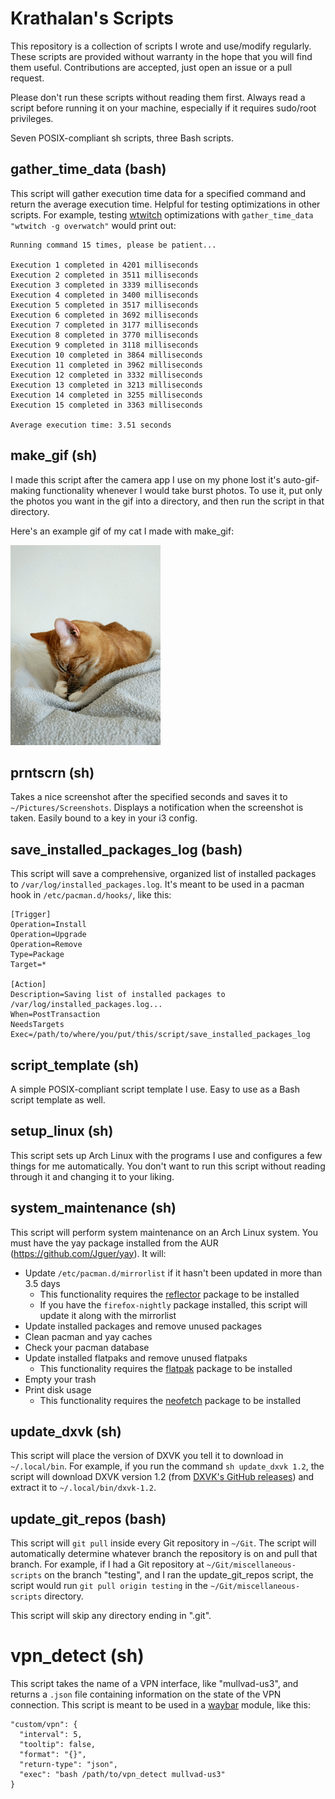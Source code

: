 # Krathalan's Scripts
This repository is a collection of scripts I wrote and use/modify regularly. These scripts are provided without warranty in the hope that you will find them useful. Contributions are accepted, just open an issue or a pull request.

Please don't run these scripts without reading them first. Always read a script before running it on your machine, especially if it requires sudo/root privileges.

Seven POSIX-compliant sh scripts, three Bash scripts.

## gather_time_data (bash)
This script will gather execution time data for a specified command and return the average execution time. Helpful for testing optimizations in other scripts. For example, testing [wtwitch](https://gitlab.com/krathalan/wtwitch) optimizations with `gather_time_data "wtwitch -g overwatch"` would print out:

```
Running command 15 times, please be patient...

Execution 1 completed in 4201 milliseconds
Execution 2 completed in 3511 milliseconds
Execution 3 completed in 3339 milliseconds
Execution 4 completed in 3400 milliseconds
Execution 5 completed in 3517 milliseconds
Execution 6 completed in 3692 milliseconds
Execution 7 completed in 3177 milliseconds
Execution 8 completed in 3770 milliseconds
Execution 9 completed in 3118 milliseconds
Execution 10 completed in 3864 milliseconds
Execution 11 completed in 3962 milliseconds
Execution 12 completed in 3332 milliseconds
Execution 13 completed in 3213 milliseconds
Execution 14 completed in 3255 milliseconds
Execution 15 completed in 3363 milliseconds

Average execution time: 3.51 seconds
```

## make_gif (sh)
I made this script after the camera app I use on my phone lost it's auto-gif-making functionality whenever I would take burst photos. To use it, put only the photos you want in the gif into a directory, and then run the script in that directory.

Here's an example gif of my cat I made with make_gif:

![Example gif](Images/example.gif)

## prntscrn (sh)
Takes a nice screenshot after the specified seconds and saves it to `~/Pictures/Screenshots`. Displays a notification when the screenshot is taken. Easily bound to a key in your i3 config.

## save_installed_packages_log (bash)
This script will save a comprehensive, organized list of installed packages to `/var/log/installed_packages.log`. It's meant to be used in a pacman hook in `/etc/pacman.d/hooks/`, like this:

```
[Trigger]
Operation=Install
Operation=Upgrade
Operation=Remove
Type=Package
Target=*

[Action]
Description=Saving list of installed packages to /var/log/installed_packages.log...
When=PostTransaction
NeedsTargets
Exec=/path/to/where/you/put/this/script/save_installed_packages_log
```

## script_template (sh)
A simple POSIX-compliant script template I use. Easy to use as a Bash script template as well.

## setup_linux (sh)
This script sets up Arch Linux with the programs I use and configures a few things for me automatically. You don't want to run this script without reading through it and changing it to your liking. 

## system_maintenance (sh)
This script will perform system maintenance on an Arch Linux system. You must have the yay package installed from the AUR (https://github.com/Jguer/yay). It will:

- Update `/etc/pacman.d/mirrorlist` if it hasn't been updated in more than 3.5 days
  - This functionality requires the [reflector](https://www.archlinux.org/packages/community/any/reflector/) package to be installed
  - If you have the `firefox-nightly` package installed, this script will update it along with the mirrorlist
- Update installed packages and remove unused packages
- Clean pacman and yay caches
- Check your pacman database
- Update installed flatpaks and remove unused flatpaks
  - This functionality requires the [flatpak](https://www.archlinux.org/packages/extra/x86_64/flatpak/) package to be installed
- Empty your trash
- Print disk usage
  - This functionality requires the [neofetch](https://www.archlinux.org/packages/community/any/neofetch/) package to be installed 

## update_dxvk (sh)
This script will place the version of DXVK you tell it to download in `~/.local/bin`. For example, if you run the command `sh update_dxvk 1.2`, the script will download DXVK version 1.2 (from [DXVK's GitHub releases](https://github.com/doitsujin/dxvk/releases)) and extract it to `~/.local/bin/dxvk-1.2`.

## update_git_repos (bash)
This script will `git pull` inside every Git repository in `~/Git`. The script will automatically determine whatever branch the repository is on and pull that branch. For example, if I had a Git repository at `~/Git/miscellaneous-scripts` on the branch "testing", and I ran the update_git_repos script, the script would run `git pull origin testing` in the `~/Git/miscellaneous-scripts` directory.

This script will skip any directory ending in ".git".

# vpn_detect (sh)
This script takes the name of a VPN interface, like "mullvad-us3", and returns a `.json` file containing information on the state of the VPN connection. This script is meant to be used in a [waybar](https://github.com/Alexays/Waybar) module, like this:

```
"custom/vpn": {
  "interval": 5,
  "tooltip": false,
  "format": "{}",
  "return-type": "json",
  "exec": "bash /path/to/vpn_detect mullvad-us3"
}
```
